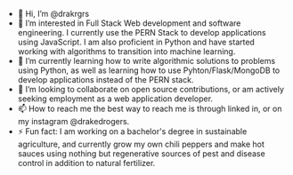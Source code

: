 - 👋 Hi, I’m @drakrgrs
- 👀 I’m interested in Full Stack Web development and software engineering. I currently use the PERN Stack to develop applications using JavaScript. I am also proficient in Python and have started working with algorithms to transition into machine learning. 
- 🌱 I’m currently learning how to write algorithmic solutions to problems using Python, as well as learning how to use Pyhton/Flask/MongoDB to develop applications instead of the PERN stack.
- 💞️ I’m looking to collaborate on open source contributions, or am actively seeking employment as a web application developer. 
- 📫 How to reach me the best way to reach me is through linked in, or on my instagram @drakedrogers.
- ⚡ Fun fact: I am working on a bachelor's degree in sustainable agriculture, and currently grow my own chili peppers and make hot sauces using nothing but regenerative sources of pest and disease control in addition to natural fertilizer.

<!---
drakrgrs/drakrgrs is a ✨ special ✨ repository because its `README.md` (this file) appears on your GitHub profile.
You can click the Preview link to take a look at your changes.
--->
